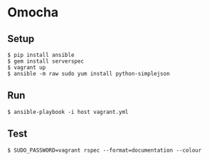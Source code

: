 Omocha
======

Setup
-----

    $ pip install ansible
    $ gem install serverspec
    $ vagrant up
    $ ansible -m raw sudo yum install python-simplejson

Run
----

    $ ansible-playbook -i host vagrant.yml

Test
----

    $ SUDO_PASSWORD=vagrant rspec --format=documentation --colour
